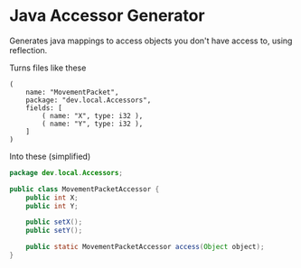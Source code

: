 # Java Accessor Generator

Generates java mappings to access objects you don't have access to, using reflection.

Turns files like these
```ron
(
    name: "MovementPacket",
    package: "dev.local.Accessors",
    fields: [
        ( name: "X", type: i32 ),
        ( name: "Y", type: i32 ),
    ]
)
```
Into these (simplified)
```java
package dev.local.Accessors;

public class MovementPacketAccessor {
    public int X;
    public int Y;

    public setX();
    public setY();

    public static MovementPacketAccessor access(Object object);
}
```